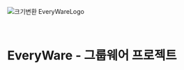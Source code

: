 ![크기변환 EveryWareLogo](https://user-images.githubusercontent.com/98254235/200834309-07d249d2-9f61-41be-9fa8-64a276023850.png)


<br>

# EveryWare - 그룹웨어 프로젝트

